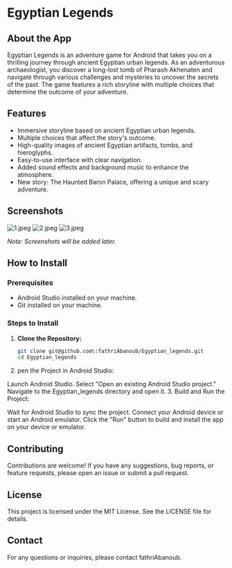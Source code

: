 # Egyptian Legends

## About the App

Egyptian Legends is an adventure game for Android that takes you on a thrilling journey through ancient Egyptian urban legends. As an adventurous archaeologist, you discover a long-lost tomb of Pharaoh Akhenaten and navigate through various challenges and mysteries to uncover the secrets of the past. The game features a rich storyline with multiple choices that determine the outcome of your adventure.

## Features

- Immersive storyline based on ancient Egyptian urban legends.
- Multiple choices that affect the story's outcome.
- High-quality images of ancient Egyptian artifacts, tombs, and hieroglyphs.
- Easy-to-use interface with clear navigation.
- Added sound effects and background music to enhance the atmosphere.
- New story: The Haunted Baron Palace, offering a unique and scary adventure.

## Screenshots

![1.jpeg](..%2F..%2FDownloads%2F1.jpeg)
![2.jpeg](..%2F..%2FDownloads%2F2.jpeg)
![3.jpeg](..%2F..%2FDownloads%2F3.jpeg)

*Note: Screenshots will be added later.*

## How to Install

### Prerequisites

- Android Studio installed on your machine.
- Git installed on your machine.

### Steps to Install

1. **Clone the Repository:**
   ```sh
   git clone git@github.com\:fathriAbanoub/Egyptian_legends.git
   cd Egyptian_legends
2. pen the Project in Android Studio:

Launch Android Studio.
Select "Open an existing Android Studio project."
Navigate to the Egyptian_legends directory and open it.
3. Build and Run the Project:

Wait for Android Studio to sync the project.
Connect your Android device or start an Android emulator.
Click the "Run" button to build and install the app on your device or emulator.
## Contributing
Contributions are welcome! If you have any suggestions, bug reports, or feature requests, please open an issue or submit a pull request.

## License
This project is licensed under the MIT License. See the LICENSE file for details.

## Contact
For any questions or inquiries, please contact fathriAbanoub.